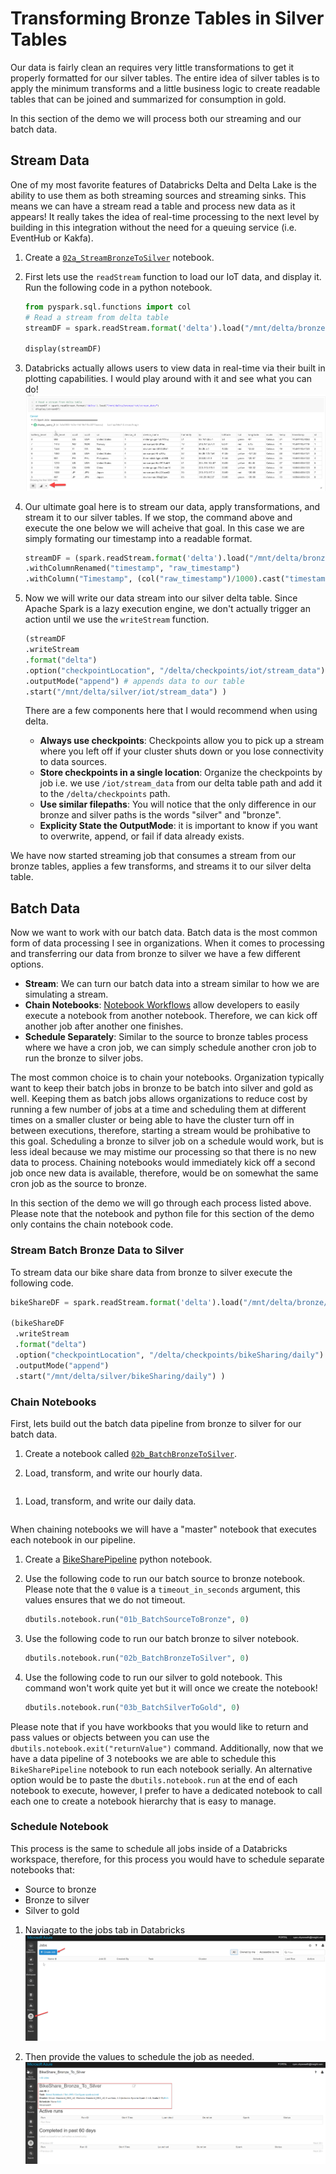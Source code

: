 # Transforming Bronze Tables in Silver Tables

Our data is fairly clean an requires very little transformations to get it properly formatted for our silver tables. The entire idea of silver tables is to apply the minimum transforms and a little business logic to create readable tables that can be joined and summarized for consumption in gold. 

In this section of the demo we will process both our streaming and our batch data. 

## Stream Data 

One of my most favorite features of Databricks Delta and Delta Lake is the ability to use them as both streaming sources and streaming sinks. This means we can have a stream read a table and process new data as it appears! It really takes the idea of real-time processing to the next level by building in this integration without the need for a queuing service (i.e. EventHub or Kakfa).

1. Create a [`02a_StreamBronzeToSilver`](../code/02a_StreamBronzeToSilver.py) notebook.

1. First lets use the `readStream` function to load our IoT data, and display it. Run the following code in a python notebook.     
    ```python
    from pyspark.sql.functions import col
    # Read a stream from delta table
    streamDF = spark.readStream.format('delta').load("/mnt/delta/bronze/iot/stream_data")

    display(streamDF)
    ```

1. Databricks actually allows users to view data in real-time via their built in plotting capabilities. I would play around with it and see what you can do!  
    ![](./imgs/display_streaming_data.png)
 
1. Our ultimate goal here is to stream our data, apply transformations, and stream it to our silver tables. If we stop, the command above and execute the one below we will acheive that goal. In this case we are simply formating our timestamp into a readable format.  
    ```python
    streamDF = (spark.readStream.format('delta').load("/mnt/delta/bronze/iot/stream_data")
    .withColumnRenamed("timestamp", "raw_timestamp")
    .withColumn("Timestamp", (col("raw_timestamp")/1000).cast("timestamp")) )
    ```

1. Now we will write our data stream into our silver delta table. Since Apache Spark is a lazy execution engine, we don't actually trigger an action until we use the `writeStream` function.  

    ```python
    (streamDF
    .writeStream
    .format("delta")
    .option("checkpointLocation", "/delta/checkpoints/iot/stream_data") #allows us to pick up where we left off if we lose connectivity
    .outputMode("append") # appends data to our table
    .start("/mnt/delta/silver/iot/stream_data") ) 
    ```

    There are a few components here that I would recommend when using delta.  
    - **Always use checkpoints**: Checkpoints allow you to pick up a stream where you left off if your cluster shuts down or you lose connectivity to data sources.  
    - **Store checkpoints in a single location**: Organize the checkpoints by job i.e. we use `/iot/stream_data` from our delta table path and add it to the `/delta/checkpoints` path.  
    -  **Use similar filepaths**: You will notice that the only difference in our bronze and silver paths is the words "silver" and "bronze". 
    - **Explicity State the OutputMode**: it is important to know if you want to overwrite, append, or fail if data already exists. 


We have now started streaming job that consumes a stream from our bronze tables, applies a few transforms, and streams it to our silver delta table.  


## Batch Data

Now we want to work with our batch data. Batch data is the most common form of data processing I see in organizations. When it comes to processing and transferring our data from bronze to silver we have a few different options.  
- **Stream**: We can turn our batch data into a stream similar to how we are simulating a stream. 
- **Chain Notebooks**: [Notebook Workflows](https://docs.databricks.com/user-guide/notebooks/notebook-workflows.html) allow developers to easily execute a notebook from another notebook. Therefore, we can kick off another job after another one finishes. 
- **Schedule Separately**: Similar to the source to bronze tables process where we have a cron job, we can simply schedule another cron job to run the bronze to silver jobs. 


The most common choice is to chain your notebooks. Organization typically want to keep their batch jobs in bronze to be batch into silver and gold as well. Keeping them as batch jobs allows organizations to reduce cost by running a few number of jobs at a time and scheduling them at different times on a smaller cluster or being able to have the cluster turn off in between executions, therefore, starting a stream would be prohibative to this goal. Scheduling a bronze to silver job on a schedule would work, but is less ideal because we may mistime our processing so that there is no new data to process. Chaining notebooks would immediately kick off a second job once new data is available, therefore, would be on somewhat the same cron job as the source to bronze.  

In this section of the demo we will go through each process listed above. Please note that the notebook and python file for this section of the demo only contains the chain notebook code.   

### Stream Batch Bronze Data to Silver
To stream data our bike share data from bronze to silver execute the following code.  
```python
bikeShareDF = spark.readStream.format('delta').load("/mnt/delta/bronze/bikeSharing/daily")

(bikeShareDF
 .writeStream
 .format("delta")
 .option("checkpointLocation", "/delta/checkpoints/bikeSharing/daily") 
 .outputMode("append")
 .start("/mnt/delta/silver/bikeSharing/daily") )
```


### Chain Notebooks
First, lets build out the batch data pipeline from bronze to silver for our batch data. 

1. Create a notebook called [`02b_BatchBronzeToSilver`](../code/02b_BatchBronzeToSilver.py).  

1. Load, transform, and write our hourly data.
```python

```

1. Load, transform, and write our daily data.
```python

```


When chaining notebooks we will have a "master" notebook that executes each notebook in our pipeline. 

1. Create a [BikeSharePipeline](../code/BikeSharePipeline.py) python notebook.  

1. Use the following code to run our batch source to bronze notebook. Please note that the `0` value is a `timeout_in_seconds` argument, this values ensures that we do not timeout.    
    ```python
    dbutils.notebook.run("01b_BatchSourceToBronze", 0)
    ```

1. Use the following code to run our batch bronze to silver notebook.  
    ```python
    dbutils.notebook.run("02b_BatchBronzeToSilver", 0)
    ```

1. Use the following code to run our silver to gold notebook. This command won't work quite yet but it will once we create the notebook!  
    ```python
    dbutils.notebook.run("03b_BatchSilverToGold", 0)
    ```

Please note that if you have workbooks that you would like to return and pass values or objects between you can use the `dbutils.notebook.exit("returnValue")` command. Additionally, now that we have a data pipeline of 3 notebooks we are able to schedule this `BikeSharePipeline` notebook to run each notebook serially. An alternative option would be to paste the `dbutils.notebook.run` at the end of each notebook to execute, however, I prefer to have a dedicated notebook to call each one to create a notebook hierarchy that is easy to manage.     

### Schedule Notebook 
This process is the same to schedule all jobs inside of a Databricks workspace, therefore, for this process you would have to schedule separate notebooks that: 
- Source to bronze
- Bronze to silver
- Silver to gold

1. Naviagate to the jobs tab in Databricks
![](./imgs/CreateJob.png)

1. Then provide the values to schedule the job as needed.  
![](./imgs/CreateJobStep2.png)